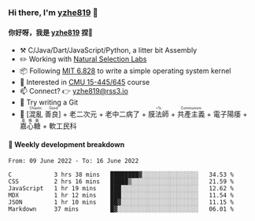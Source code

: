 ### Hi there, I'm [yzhe819](https://github.com/yzhe819) 👋

#### 你好呀，我是 [yzhe819](https://github.com/yzhe819) 捏👋

- :hammer_and_pick: C/Java/Dart/JavaScript/Python, a litter bit Assembly
- :pencil2: Working with [Natural Selection Labs](https://github.com/NaturalSelectionLabs)
- 📦 Following [MIT 6.828](https://pdos.csail.mit.edu/6.828/2018/overview.html) to write a simple operating system kernel
- 🧪 Interested in [CMU 15-445/645](https://15445.courses.cs.cmu.edu/fall2020/) course
- 📫 Connect? 👉 yzhe819@rss3.io
- 🌟 Try writing a Git
- 🔑 <ruby>[混亂 善良]<rp>（</rp><rt>Chaotic Good</rt><rp>）</rp></ruby> + 老二次元 + 老中二病了 + <ruby>膜法師<rp>（</rp><rt>+1s</rt><rp>）</rp></ruby> +  <ruby>共產主義<rp>（</rp><rt>Communism</rt><rp>）</rp></ruby> + 電子陽痿 + <ruby>嘉心糖<rp>（</rp><rt>嘉晚飯</rt><rp>）</rp></ruby> + 軟工民科



#### 📝 Weekly development breakdown

<!--START_SECTION:waka-->

```text
From: 09 June 2022 - To: 16 June 2022

C            3 hrs 38 mins   ████████▓░░░░░░░░░░░░░░░░   34.53 %
CSS          2 hrs 16 mins   █████▒░░░░░░░░░░░░░░░░░░░   21.59 %
JavaScript   1 hr 19 mins    ███░░░░░░░░░░░░░░░░░░░░░░   12.62 %
MDX          1 hr 12 mins    ███░░░░░░░░░░░░░░░░░░░░░░   11.54 %
JSON         1 hr 10 mins    ██▓░░░░░░░░░░░░░░░░░░░░░░   11.15 %
Markdown     37 mins         █▓░░░░░░░░░░░░░░░░░░░░░░░   06.01 %
```

<!--END_SECTION:waka-->




